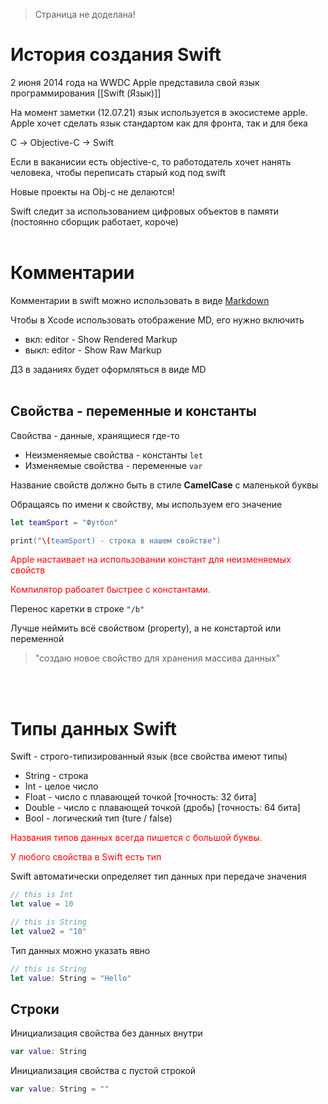 <span style="color:red"> </span>
> Страница не доделана!
# История создания Swift

2 июня 2014 года на WWDC Apple представила свой язык программирования [[Swift (Язык)]] 

На момент заметки (12.07.21) язык используется в экосистеме apple.
Apple хочет сделать язык стандартом как для фронта, так и для бека

С -> Objective-C -> Swift

Если в ваканисии есть objective-c, то работодатель хочет нанять человека, чтобы переписать старый код под swift

Новые проекты на Obj-c не делаются!

Swift следит за использованием цифровых объектов в памяти (постоянно сборщик работает, короче)
<br></br>

# Комментарии
Комментарии в swift можно использовать в виде [Markdown](https://gist.github.com/Jekins/2bf2d0638163f1294637)

Чтобы в Xcode использовать отображение MD, его нужно включить
- вкл: editor - Show Rendered Markup
- выкл: editor - Show Raw Markup

ДЗ в заданиях будет оформляться в виде MD
<br></br>

## Свойства - переменные и константы
Свойства - данные, хранящиеся где-то
- Неизменяемые свойства - константы  `let`
- Изменяемые свойства - переменные  `var`

Название свойств должно быть в стиле **CamelCase** с маленькой буквы

Обращаясь по имени к свойству, мы используем его значение
```swift
let teamSport = "Футбол"

print("\(teamSport) - строка в нашем свойстве")
```
<span style="color:red">Apple настаивает на использовании констант для неизменяемых свойств </span>

<span style="color:red">Компилятор рабоатет быстрее с константами.</span>


Перенос каретки в строке `"/b"`

Лучше неймить всё свойством (property), а не констартой или переменной
> "создаю новое свойство для хранения массива данных"

<br></br>

# Типы данных Swift

Swift - строго-типизированный язык (все свойства имеют типы)

- String - строка
- Int - целое число
- Float - число с плавающей точкой [точность: 32 бита]
- Double - число с плавающей точкой (дробь) [точность: 64 бита]
- Bool - логический тип (ture / false)


<span style="color:red">Названия типов данных всегда пишется с большой буквы.</span>

<span style="color:red">У любого свойства в Swift есть тип </span>




Swift автоматически определяет тип данных при передаче значения
```swift
// this is Int
let value = 10

// this is String
let value2 = "10"
```

Тип данных можно указать явно 
```swift
// this is String
let value: String = "Hello"
```



## Строки

Инициализация свойства без данных внутри
```swift
var value: String
```

Инициализация свойства с пустой строкой
```swift
var value: String = ""
```

